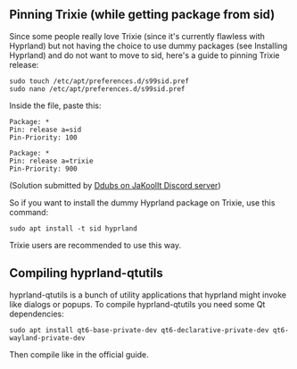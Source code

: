## Pinning Trixie (while getting package from sid)
Since some people really love Trixie (since it's currently flawless with Hyprland) but not having the choice to use dummy packages (see Installing Hyprland) and do not want to move to sid, here's a guide to pinning Trixie release:

```
sudo touch /etc/apt/preferences.d/s99sid.pref
sudo nano /etc/apt/preferences.d/s99sid.pref
```
Inside the file, paste this:
```
Package: *
Pin: release a=sid
Pin-Priority: 100

Package: *
Pin: release a=trixie
Pin-Priority: 900
```
(Solution submitted by [Ddubs on JaKoolIt Discord server](https://discord.com/channels/1151869464405606400/1386170957705642126/1386562279214026803))

So if you want to install the dummy Hyprland package on Trixie, use this command:

` sudo apt install -t sid hyprland `

Trixie users are recommended to use this way.

## Compiling hyprland-qtutils
hyprland-qtutils is a bunch of utility applications that hyprland might invoke like dialogs or popups.
To compile hyprland-qtutils you need some Qt dependencies: 
```
sudo apt install qt6-base-private-dev qt6-declarative-private-dev qt6-wayland-private-dev
```
Then compile like in the official guide.
